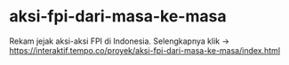 # aksi-fpi-dari-masa-ke-masa
 Rekam jejak aksi-aksi FPI di Indonesia. Selengkapnya klik -> https://interaktif.tempo.co/proyek/aksi-fpi-dari-masa-ke-masa/index.html

